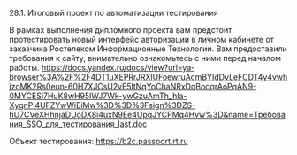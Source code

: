  28.1. Итоговый проект по автоматизации тестирования


В рамках выполнения дипломного проекта вам предстоит протестировать новый интерфейс авторизации в личном кабинете от заказчика Ростелеком Информационные Технологии. Вам предоставили требования к сайту, внимательно ознакомьтесь с ними перед началом работы.
https://docs.yandex.ru/docs/view?url=ya-browser%3A%2F%2F4DT1uXEPRrJRXlUFoewruAcmBYIdDvLeFCDT4y4vwhjzoMK2Rs0eun-60H7XJCsU2vE5ltNqYoChaNRxDqBooqrAoPqAN9-0MYCESi7HuK8wH95lWJ7Wk-ywGzuAmTh_hla-XygnPi4UFZYwWiEiMw%3D%3D%3Fsign%3DZS-hU7CVeXHhnjaDUoDX8i4uxN9Ee4UpqJYCPMq4Hvw%3D&name=Требования_SSO_для_тестирования_last.doc



 Объект тестирования: https://b2c.passport.rt.ru



